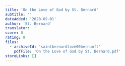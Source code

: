 ```yaml
---
title: 'On the Love of God by St. Bernard'
subtitle: ''
dateAdded: '2020-09-01'
author: 'St. Bernard'
translator: ''
score: 0
rating: 0
files:
  - archiveId: 'saintbernardlove00bernuoft'
    pdfFile: 'On the Love of God by St. Bernard.pdf'
storeLinks: []
---
```



